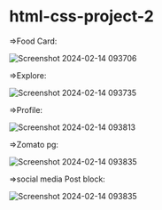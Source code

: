 # html-css-project-2

=>Food Card:

![Screenshot 2024-02-14 093706](https://github.com/Aadarsh123-dot/html-css-project-2/assets/113118427/62f55efd-ff9d-496b-aeda-915fbef6eba1)

=>Explore:

![Screenshot 2024-02-14 093735](https://github.com/Aadarsh123-dot/html-css-project-2/assets/113118427/4b17d469-8471-42dc-9e0b-f01d9f9b239b)

=>Profile:

![Screenshot 2024-02-14 093813](https://github.com/Aadarsh123-dot/html-css-project-2/assets/113118427/af54b3d3-3590-4f3a-b0c3-6b2b3a1f634f)

=>Zomato pg:

![Screenshot 2024-02-14 093835](https://github.com/Aadarsh123-dot/html-css-project-2/assets/113118427/b229eb0a-ebe8-4f1a-ad37-b912b280bc46)

=>social media Post block:

![Screenshot 2024-02-14 093835](https://github.com/Aadarsh123-dot/html-css-project-2/assets/113118427/56130bf6-3d64-4ed7-b8dd-adfc658bc84b)


